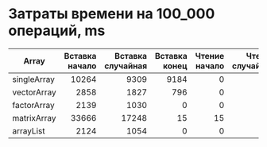 # Затраты времени на 100_000 операций, ms

Array|Вставка начало|Вставка случайная|Вставка конец|Чтение начало|Чтение случайное|Чтение конец|Удаление начало|Удаление случайное|Удаление конец
---|---:|---:|---:|---:|---:|---:|---:|---:|---:
singleArray|10264|9309|9184|0|15|0|8590|7997|7278
vectorArray|2858|1827|796|0|15|0|2093|1015|0
factorArray|2139|1030|0|0|0|15|2093|1046|15
matrixArray|33666|17248|15|15|15|0|44969|20266|0
arrayList|2124|1054|0|0|0|15|2093|1077|15